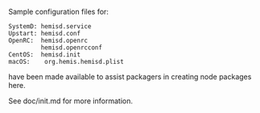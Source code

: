 Sample configuration files for:
```
SystemD: hemisd.service
Upstart: hemisd.conf
OpenRC:  hemisd.openrc
         hemisd.openrcconf
CentOS:  hemisd.init
macOS:    org.hemis.hemisd.plist
```
have been made available to assist packagers in creating node packages here.

See doc/init.md for more information.
